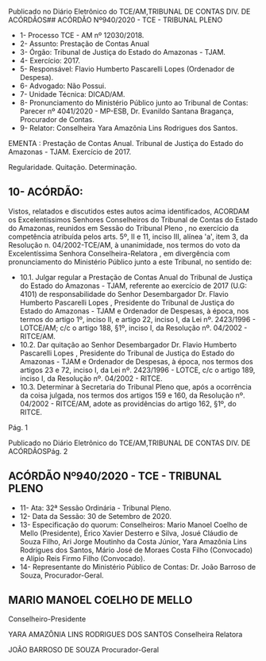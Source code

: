 Publicado  no  Diário  Eletrônico do TCE/AM,TRIBUNAL DE CONTAS DIV. DE ACÓRDÃOS## ACÓRDÃO Nº940/2020 - TCE - TRIBUNAL PLENO

- 1- Processo TCE - AM nº 12030/2018.
- 2- Assunto: Prestação de Contas Anual
- 3- Órgão: Tribunal de Justiça do Estado do Amazonas - TJAM.
- 4- Exercício: 2017.
- 5- Responsável: Flavio Humberto Pascarelli Lopes (Ordenador de Despesa).
- 6- Advogado: Não Possui.
- 7- Unidade Técnica: DICAD/AM.
- 8- Pronunciamento  do  Ministério  Público  junto  ao  Tribunal  de  Contas: Parecer  nº 4041/2020 - MP-ESB, Dr. Evanildo Santana Bragança, Procurador de Contas.
- 9- Relator: Conselheira Yara Amazônia Lins Rodrigues dos Santos.

EMENTA :  Prestação  de  Contas  Anual.  Tribunal  de Justiça do Estado do Amazonas - TJAM. Exercício de 2017.

Regularidade. Quitação. Determinação.

## 10-  ACÓRDÃO:

Vistos, relatados e discutidos estes autos acima identificados, ACORDAM os Excelentíssimos Senhores Conselheiros do Tribunal de Contas do Estado do Amazonas, reunidos em Sessão do Tribunal Pleno , no exercício da competência atribuída pelos arts. 5º, II e 11, inciso III, alínea 'a', item 3, da Resolução n. 04/2002-TCE/AM, à unanimidade, nos  termos  do  voto  da  Excelentíssima  Senhora  Conselheira-Relatora ,  em  divergência com pronunciamento do Ministério Público junto a este Tribunal, no sentido de:

- 10.1. Julgar  regular a  Prestação de Contas Anual do Tribunal de Justiça do Estado do Amazonas - TJAM, referente ao exercício de 2017 (U.G: 4101) de  responsabilidade  do  Senhor Desembargador  Dr. Flavio  Humberto Pascarelli  Lopes , Presidente do  Tribunal de  Justiça do  Estado  do Amazonas -  TJAM  e  Ordenador  de  Despesas,  à  época, nos  termos  do artigo 1º, inciso II, e artigo 22, inciso I, da Lei nº. 2423/1996 - LOTCE/AM; c/c o artigo 188, §1º, inciso I, da Resolução nº. 04/2002 - RITCE/AM.
- 10.2. Dar quitação ao Senhor Desembargador Dr. Flavio Humberto Pascarelli  Lopes , Presidente do  Tribunal de  Justiça do  Estado  do Amazonas - TJAM e Ordenador de Despesas, à época, nos termos dos artigos 23 e 72, inciso I, da Lei nº. 2423/1996 - LOTCE, c/c o artigo 189, inciso I, da Resolução nº. 04/2002 - RITCE.
- 10.3. Determinar à  Secretaria  do  Tribunal  Pleno  que,  após  a  ocorrência  da coisa  julgada,  nos  termos  dos  artigos  159  e  160,  da  Resolução  nº. 04/2002  -  RITCE/AM,  adote  as  providências  do  artigo  162, §1º, do RITCE.

Pág. 1

Publicado  no  Diário  Eletrônico do TCE/AM,TRIBUNAL DE CONTAS DIV. DE ACÓRDÃOSPág. 2

## ACÓRDÃO Nº940/2020 - TCE - TRIBUNAL PLENO

- 11-  Ata: 32ª Sessão Ordinária - Tribunal Pleno.
- 12-  Data da Sessão: 30 de Setembro de 2020.
- 13-  Especificação do quorum: Conselheiros: Mario Manoel Coelho de Mello (Presidente), Érico Xavier Desterro e Silva, Josué Cláudio de Souza Filho, Ari Jorge Moutinho da Costa Júnior, Yara Amazônia Lins Rodrigues dos Santos, Mário José de Moraes Costa Filho (Convocado) e Alípio Reis Firmo Filho (Convocado).
- 14-  Representante  do  Ministério  Público  de  Contas: Dr. João  Barroso  de  Souza, Procurador-Geral.

## MARIO MANOEL COELHO DE MELLO

Conselheiro-Presidente

YARA AMAZÔNIA LINS RODRIGUES DOS SANTOS Conselheira Relatora

JOÃO BARROSO DE SOUZA Procurador-Geral